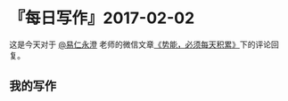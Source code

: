 # 『每日写作』2017-02-02

这是今天对于  [@易仁永澄](http://weibo.com/u/1640237087)  老师的微信文章[《势能，必须每天积累》](http://chuansong.me/n/1557978052936)下的评论回复。

## 我的写作